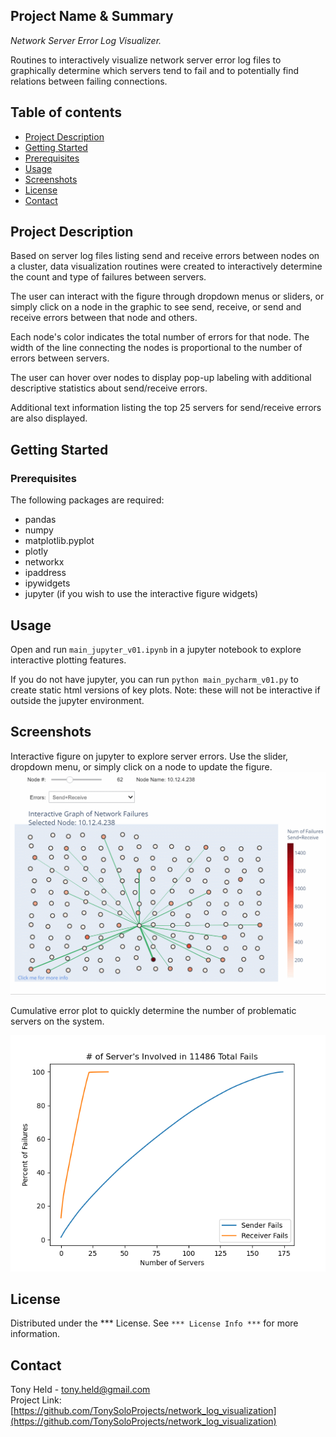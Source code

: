 ## Project Name & Summary
*Network Server Error Log Visualizer.*  

Routines to interactively visualize network server error log files
to graphically determine which servers tend to fail and to potentially
find relations between failing connections.

## Table of contents
* [Project Description](#project-description)
* [Getting Started](#getting-started)
* [Prerequisites](#prerequisites)
* [Usage](#usage)
* [Screenshots](#screenshots)
* [License](#license)
* [Contact](#contact)

## Project Description
Based on server log files listing send and receive errors between nodes on a cluster,
data visualization routines were created to interactively determine the count and type
of failures between servers.

The user can interact with the figure through dropdown menus or sliders, or simply click on a node
in the graphic to see send, receive, or send and receive errors between that node and others.

Each node's color indicates the total number of errors for that node. 
The width of the line connecting the nodes is proportional to the number of errors between servers.  

The user can hover over nodes to display pop-up labeling 
with additional descriptive statistics about send/receive errors.

Additional text information listing the top 25 servers for send/receive errors are also displayed.

## Getting Started

### Prerequisites

The following packages are required:  
* pandas
* numpy
* matplotlib.pyplot
* plotly
* networkx
* ipaddress
* ipywidgets
* jupyter (if you wish to use the interactive figure widgets)

## Usage

Open and run `main_jupyter_v01.ipynb` in a jupyter notebook to explore interactive plotting features.

If you do not have jupyter, you can run `python main_pycharm_v01.py` to create static html versions 
of key plots.  Note: these will not be interactive if outside the jupyter environment.

## Screenshots
Interactive figure on jupyter to explore server errors. 
Use the slider, dropdown menu, or simply click on a node to update the figure.  
![Image](graphics/animated_plot.gif)

Cumulative error plot to quickly determine the number of problematic servers on the system.

![Image](graphics/cummulative_server_failure_plot.png)
## License

Distributed under the *** License. See `*** License Info ***` for more information.

## Contact

Tony Held - tony.held@gmail.com  
Project Link: [https://github.com/TonySoloProjects/network_log_visualization](https://github.com/TonySoloProjects/network_log_visualization)
